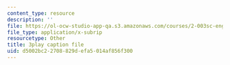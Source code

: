 ```yaml
---
content_type: resource
description: ''
file: https://ol-ocw-studio-app-qa.s3.amazonaws.com/courses/2-003sc-engineering-dynamics-fall-2011/d5002bc22708829defa5014af856f300_wzEqF_UQkks.srt
file_type: application/x-subrip
resourcetype: Other
title: 3play caption file
uid: d5002bc2-2708-829d-efa5-014af856f300
---
```

